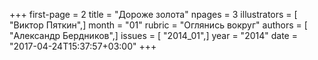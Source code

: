 +++
first-page = 2
title = "Дороже золота"
npages = 3
illustrators = [ "Виктор Пяткин",]
month = "01"
rubric = "Оглянись вокруг"
authors = [ "Александр Бердников",]
issues = [ "2014_01",]
year = "2014"
date = "2017-04-24T15:37:57+03:00"
+++
